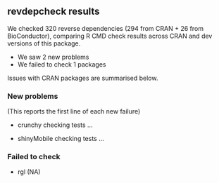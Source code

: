 ## revdepcheck results

We checked 320 reverse dependencies (294 from CRAN + 26 from BioConductor), comparing R CMD check results across CRAN and dev versions of this package.

 * We saw 2 new problems
 * We failed to check 1 packages

Issues with CRAN packages are summarised below.

### New problems
(This reports the first line of each new failure)

* crunchy
  checking tests ...

* shinyMobile
  checking tests ...

### Failed to check

* rgl (NA)